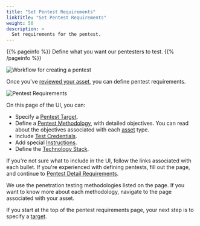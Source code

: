```yaml
---
title: "Set Pentest Requirements"
linkTitle: "Set Pentest Requirements"
weight: 50
description: >
  Set requirements for the pentest.
---
```


{{% pageinfo %}}
Define what you want our pentesters to test.
{{% /pageinfo %}}

![Workflow for creating a pentest](/gsg/CreatePentestFlowStage4.png "Workflow for creating a pentest")
<br>

Once you've [reviewed your asset](/getting-started/review-asset/), you can define pentest requirements.

![Pentest Requirements](/gsg/SetRequirements.png "Define requirements for your pentest")

On this page of the UI, you can:

- Specify a [Pentest Target](/getting-started/pentest-objectives/pentest-target/).
- Define a [Pentest Methodology](/methodologies/), with detailed objectives. You can
  read about the objectives associated with each [asset](/getting-started/glossary/#asset) type.
- Include [Test Credentials](/getting-started/pentest-objectives/test-credentials/).
- Add special [Instructions](/getting-started/pentest-objectives/special-instructions/).
- Define the [Technology Stack](/getting-started/pentest-objectives/stack/).

If you're not sure what to include in the UI, follow the links associated with each
bullet. If you're experienced with defining pentests, fill out the page, and continue
to [Pentest Detail Requirements](/getting-started/details/).

We use the penetration testing methodologies listed on the page. If you want to know more
about each methodology, navigate to the page associated with your asset.

If you start at the top of the pentest requirements page, your next step is to specify a [target](/getting-started/pentest-objectives/pentest-target/).

